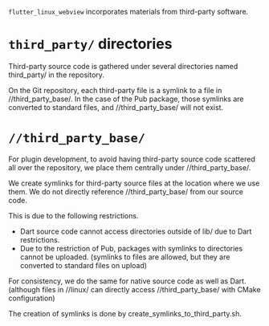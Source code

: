 `flutter_linux_webview` incorporates materials from third-party software.

# `third_party/` directories

Third-party source code is gathered under several directories named third_party/ in the repository.

On the Git repository, each third-party file is a symlink to a file in //third_party_base/.
In the case of the Pub package, those symlinks are converted to standard files, and //third_party_base/ will not exist.

# `//third_party_base/`

For plugin development, to avoid having third-party source code scattered all
over the repository, we place them centrally under //third_party_base/.

We create symlinks for third-party source files at the location where we use
them. We do not directly reference //third_party_base/ from our source code.

This is due to the following restrictions.

* Dart source code cannot access directories outside of lib/ due to Dart restrictions.
* Due to the restriction of Pub, packages with symlinks to directories cannot be uploaded. (symlinks to files are allowed, but they are converted to standard files on upload)

For consistency, we do the same for native source code as well as Dart. (although files in //linux/ can directly access //third_party_base/ with CMake configuration) 

The creation of symlinks is done by create_symlinks_to_third_party.sh.
